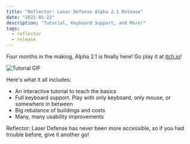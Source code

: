 ```yaml
---
title: "Reflector: Laser Defense Alpha 2.1 Release"
date: "2021-01-22"
description: "Tutorial, Keyboard Support, and More!"
tags:
  - reflector
  - release
---
```


Four months in the making, Alpha 2.1 is finally here! Go play it at <a href="https://oatmealproblem.itch.io/reflector" target="_blank" rel="noopener noreferrer">itch.io</a>!

![Tutorial GIF](./alpha-2-1.gif)

Here's what it all includes:

- An interactive tutorial to teach the basics
- Full keyboard support. Play with only keyboard, only mouse, or somewhere in between
- Big rebalance of buildings and costs
- Many, many usability improvements

Reflector: Laser Defense has never been more accessible, so if you had trouble before, give it another go!
